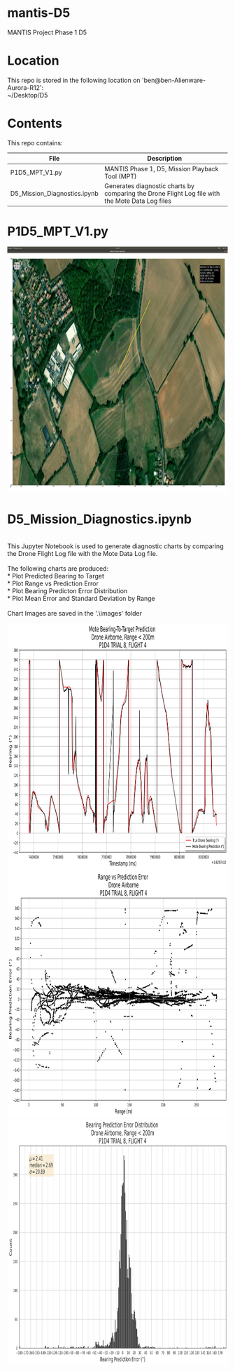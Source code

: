 # mantis-D5
MANTIS Project Phase 1 D5
<br>

# Location

This repo is stored in the following location on 'ben@ben-Alienware-Aurora-R12': <br>
~/Desktop/D5 
<br>

# Contents

This repo contains: <br>

| File  | Description |
| ------------- | ------------- |
| P1D5_MPT_V1.py | MANTIS Phase 1, D5, Mission Playback Tool (MPT) |
| D5_Mission_Diagnostics.ipynb | Generates diagnostic charts by comparing the Drone Flight Log file with the Mote Data Log files |

# P1D5_MPT_V1.py 

<img src="https://github.com/AirspeedCode/mantis-D5/blob/master/images/D5%20Mission%20Playback%20Tool.png" width="1000" height="562"><br>


# D5_Mission_Diagnostics.ipynb
<br>
This Jupyter Notebook is used to generate diagnostic charts by comparing the Drone Flight Log file with the Mote Data Log file.<br>
<br>The following charts are produced:<br>
* Plot Predicted Bearing to Target<br>
* Plot Range vs Prediction Error<br>
* Plot Bearing Predicton Error Distribution<br>
* Plot Mean Error and Standard Deviation by Range<br>
<br>
Chart Images are saved in the '.\images' folder
<br>

<img src="https://github.com/AirspeedCode/mantis-D5/blob/master/images/1631028754780_P1D4T8F4_BTT_Pred_Under_200m.png" width="1000" height="562"><br>
<img src="https://github.com/AirspeedCode/mantis-D5/blob/master/images/1631028757817_P1D4T8F4_RNG_Vs_Err.png" width="1000" height="562"><br>
<img src="https://github.com/AirspeedCode/mantis-D5/blob/master/images/1631028761216_P1D4T8F4_Err_Dist_under_200m.png" width="1000" height="562"><br>

